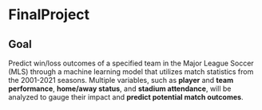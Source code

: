 # FinalProject

## Goal 

Predict win/loss outcomes of a specified team in the Major League Soccer (MLS) through a machine learning model that utilizes match statistics from the 2001-2021 seasons. Multiple variables, such as **player** and **team performance**, **home/away status**, and **stadium attendance**, will be analyzed to gauge their impact and **predict potential match outcomes**.


